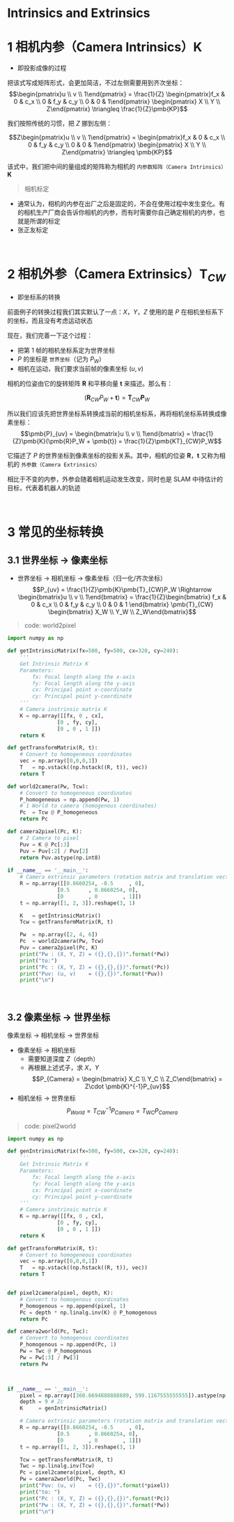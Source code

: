 &emsp;
# Intrinsics and Extrinsics


# 1 相机内参（Camera Intrinsics）$\pmb{K}$
- 即投影成像的过程
  
把该式写成矩阵形式，会更加简洁，不过左侧需要用到齐次坐标：
$$\begin{pmatrix}u \\ v \\ 1\end{pmatrix} = 
\frac{1}{Z}
\begin{pmatrix}f_x & 0 & c_x \\
0 & f_y & c_y \\
0 & 0 & 1\end{pmatrix}
\begin{pmatrix} X \\ Y \\ Z\end{pmatrix}
\triangleq \frac{1}{Z}\pmb{KP}$$

我们按照传统的习惯，把 $Z$ 挪到左侧：

$$Z\begin{pmatrix}u \\ v \\ 1\end{pmatrix} = 
\begin{pmatrix}f_x & 0 & c_x \\
0 & f_y & c_y \\
0 & 0 & 1\end{pmatrix}
\begin{pmatrix} X \\ Y \\ Z\end{pmatrix}
\triangleq \pmb{KP}$$

该式中，我们把中间的量组成的矩阵称为相机的 `内参数矩阵（Camera Intrinsics）`$\pmb{K}$


>相机标定
- 通常认为，相机的内参在出厂之后是固定的，不会在使用过程中发生变化。有的相机生产厂商会告诉你相机的内参，而有时需要你自己确定相机的内参，也就是所谓的标定
- 张正友标定

&emsp;
# 2 相机外参（Camera Extrinsics）$\pmb{T}_{CW}$
- 即坐标系的转换


前面例子的转换过程我们其实默认了一点：$X，Y，Z$ 使用的是 $P$ 在相机坐标系下的坐标，而且没有考虑运动状态

现在，我们完善一下这个过程：
- 把第 1 帧的相机坐标系定为世界坐标
- $P$ 的坐标是 `世界坐标`（记为 $P_W$）
- 相机在运动，我们要求当前帧的像素坐标 $(u, v)$


相机的位姿由它的旋转矩阵 $\pmb{R}$ 和平移向量 $\pmb{t}$ 来描述。那么有：

$$(\pmb{R}_{CW}P_{W} + \pmb{t})  =\pmb{T}_{CW}\pmb{P}_{W}$$

所以我们应该先把世界坐标系转换成当前的相机坐标系，再将相机坐标系转换成像素坐标：
$$\pmb{P}_{uv} = \begin{bmatrix}u \\ v \\ 1\end{bmatrix} = 
\frac{1}{Z}\pmb{K}(\pmb{R}P_W + \pmb{t}) = 
\frac{1}{Z}\pmb{KT}_{CW}P_W$$


它描述了 $P$ 的世界坐标到像素坐标的投影关系。其中，相机的位姿 $\pmb{R}， \pmb{t}$ 又称为相机的 `外参数（Camera Extrinsics）`

相比于不变的内参，外参会随着相机运动发生改变，同时也是 SLAM 中待估计的目标，代表着机器人的轨迹


&emsp;
# 3 常见的坐标转换
## 3.1 世界坐标 -> 像素坐标
- 世界坐标 -> 相机坐标 -> 像素坐标（归一化/齐次坐标）
    $$P_{uv} = 
    \frac{1}{Z}\pmb{K}\pmb{T}_{CW}P_W
    \Rightarrow 
    \begin{bmatrix}u \\ v \\ 1\end{bmatrix} = 
    \frac{1}{Z}\begin{bmatrix}
    f_x & 0 & c_x \\
    0 & f_y & c_y \\
    0 & 0   & 1
    \end{bmatrix}
    \pmb{T}_{CW}
    \begin{bmatrix} X_W \\ Y_W \\ Z_W\end{bmatrix}$$
>code: world2pixel
```py
import numpy as np

def getIntrinsicMatrix(fx=500, fy=500, cx=320, cy=240):
    '''
    Get Intrinsic Matrix K
    Parameters:
        fx: Focal length along the x-axis
        fy: Focal length along the y-axis
        cx: Principal point x-coordinate
        cy: Principal point y-coordinate
    '''
    # Camera instrinsic matrix K
    K = np.array([[fx, 0 , cx],
                [0 , fy, cy],
                [0 , 0 , 1 ]])
    return K

def getTransformMatrix(R, t):
    # Convert to homogeneous coordinates
    vec = np.array([0,0,0,1])
    T   = np.vstack((np.hstack((R, t)), vec))
    return T

def world2camera(Pw, Tcw):
    # Convert to homogeneous coordinates
    P_homogeneous = np.append(Pw, 1) 
    # 1 World to camera (homogenous coordinates)
    Pc  = Tcw @ P_homogeneous
    return Pc

def camera2pixel(Pc, K):
    # 2 Camera to pixel
    Puv = K @ Pc[:3]
    Puv = Puv[:2] / Puv[2]
    return Puv.astype(np.int8)
    
if __name__ == '__main__':
    # Camera extrinsic parameters (rotation matrix and translation vector)
    R = np.array([[0.8660254, -0.5     , 0],
                [0.5      , 0.8660254, 0],
                [0        , 0        , 1]])
    t = np.array([1, 2, 3]).reshape(3, 1)

    K   = getIntrinsicMatrix()
    Tcw = getTransformMatrix(R, t)

    Pw  = np.array([2, 4, 6])
    Pc  = world2camera(Pw, Tcw)
    Puv = camera2pixel(Pc, K)
    print("Pw : (X, Y, Z) = ({},{},{})".format(*Pw))
    print("to:")
    print("Pc : (X, Y, Z) = ({},{},{})".format(*Pc))
    print("Puv: (u, v)    = ({},{})".format(*Puv))
    print("\n")
```


&emsp;
## 3.2 像素坐标 -> 世界坐标
像素坐标 -> 相机坐标 -> 世界坐标
- 像素坐标 -> 相机坐标
  - 需要知道深度 $Z$（depth）
  - 再根据上述式子，求 $X，Y$
      $$P_{Camera} = \begin{bmatrix} X_C \\ Y_C \\ Z_C\end{bmatrix} = Z\cdot \pmb{K}^{-1}P_{uv}$$
- 相机坐标 -> 世界坐标
$$P_{World} = T_{CW}^{-1}P_{Camera} = T_{WC}P_{Camera}$$

>code: pixel2world
```py
import numpy as np

def genIntrinsicMatrix(fx=500, fy=500, cx=320, cy=240):
    '''
    Get Intrinsic Matrix K
    Parameters:
        fx: Focal length along the x-axis
        fy: Focal length along the y-axis
        cx: Principal point x-coordinate
        cy: Principal point y-coordinate
    '''
    # Camera instrinsic matrix K
    K = np.array([[fx, 0 , cx],
                [0 , fy, cy],
                [0 , 0 , 1 ]])
    return K

def getTransformMatrix(R, t):
    # Convert to homogeneous coordinates
    vec = np.array([0,0,0,1])
    T   = np.vstack((np.hstack((R, t)), vec))
    return T


def pixel2camera(pixel, depth, K):
    # Convert to homogenous coordinates
    P_homogenous = np.append(pixel, 1)
    Pc = depth * np.linalg.inv(K) @ P_homogenous
    return Pc

def camera2world(Pc, Twc):
    # Convert to homogenous coordinates
    P_homogenous = np.append(Pc, 1)
    Pw = Twc @ P_homogenous
    Pw = Pw[:3] / Pw[3]
    return Pw



if __name__ == '__main__':
    pixel = np.array([360.6694888888889, 599.1167555555555]).astype(np.i    nt8)
    depth = 9 # Zc
    K     = genIntrinsicMatrix()

    # Camera extrinsic parameters (rotation matrix and translation vector)
    R = np.array([[0.8660254, -0.5     , 0],
                [0.5      , 0.8660254, 0],
                [0        , 0        , 1]])
    t = np.array([1, 2, 3]).reshape(3, 1)

    Tcw = getTransformMatrix(R, t)
    Twc = np.linalg.inv(Tcw)
    Pc = pixel2camera(pixel, depth, K)
    Pw = camera2world(Pc, Twc)
    print("Puv: (u, v)    = ({},{})".format(*pixel))
    print("to: ")
    print("Pc : (X, Y, Z) = ({},{},{})".format(*Pc))
    print("Pw : (X, Y, Z) = ({},{},{})".format(*Pw))
    print("\n")
```     